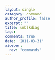 ```yaml
---
layout: single
category: command
author_profile: false
excerpt: ""
title: unblkdiag
tags:
comments: true
date: '2011-08-31'
sidebar:
  nav: "commands"
---
```

